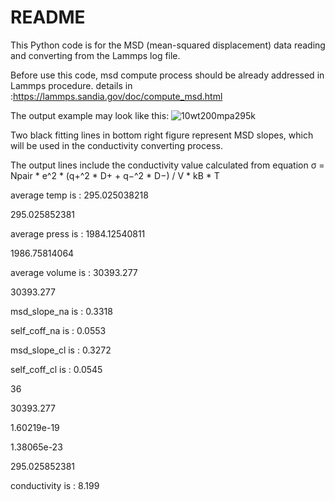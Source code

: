 # README

This Python code is for the MSD (mean-squared displacement) data reading and converting from the Lammps log file.

Before use this code, msd compute process should be already addressed in Lammps procedure. details in :https://lammps.sandia.gov/doc/compute_msd.html

The output example may look like this:
![10wt200mpa295k](https://user-images.githubusercontent.com/7994574/106329234-189fdb00-624f-11eb-8104-495b3349bae5.png)

Two black fitting lines in bottom right figure represent MSD slopes, which will be used in the conductivity converting process.

The output lines include the conductivity value calculated from equation σ = Npair * e^2 * (q+^2 * D+ + q−^2 * D−) / V * kB * T



average temp is : 295.025038218

295.025852381

average press is : 1984.12540811

1986.75814064

average volume is : 30393.277

30393.277

msd_slope_na is : 0.3318

self_coff_na is : 0.0553

msd_slope_cl is : 0.3272

self_coff_cl is : 0.0545

36

30393.277

1.60219e-19

1.38065e-23

295.025852381

conductivity is : 8.199
